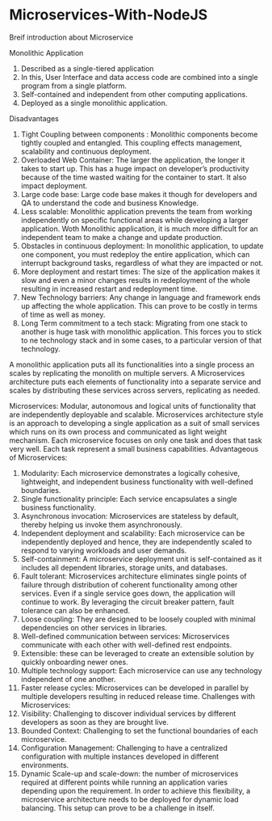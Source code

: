 # Microservices-With-NodeJS

Breif introduction about Microservice

Monolithic Application
1.	Described as a single-tiered application
2.	In this, User Interface and data access code are combined into a single program from a single platform.
3.	Self-contained and independent from other computing applications.
4.	Deployed as a single monolithic application.

Disadvantages 
1.	Tight Coupling between components : Monolithic components become tightly coupled and entangled. This coupling effects management, scalability and continuous deployment. 
2.	Overloaded Web Container:  The larger the application, the longer it takes to start up. This has a huge impact on developer’s productivity because of the time wasted waiting for the container to start. It also impact deployment.
3.	Large code base: Large code base makes it though for developers and QA to understand the code and business Knowledge.
4.	Less scalable: Monolithic application prevents the team from working independently on specific functional areas while developing a larger application. Woth Monolithic application, it is much more difficult for an independent team to make a change and update production.
5.	Obstacles in continuous deployment: In monolithic application, to update one component, you must redeploy the entire application, which can interrupt background tasks, regardless of what they are impacted or not.
6.	More deployment and restart times: The size of the application makes it slow and even a minor changes results in redeployment of the whole resulting in increased restart and redeployment time.
7.	New Technology barriers: Any change in language and framework ends up affecting the whole application. This can prove to be costly in terms of time as well as money.
8.	Long Term commitment to a tech stack: Migrating from one stack to another is huge task with monolithic application. This forces you to stick to ne technology stack and in some cases, to a particular version of that technology.


A monolithic application puts all its functionalities into a single process an scales by replicating the monolith on multiple servers.
A Microservices architecture puts each elements of functionality into a separate service and scales by distributing these services across servers, replicating as needed.

Microservices:  Modular, autonomous and logical units of functionality that are independently deployable and scalable. 
Microservices architecture style is an approach to developing a single application as a suit of small services which runs on its own process and communicated as light weight mechanism.
Each microservice focuses on only one task and does that task very well. Each task represent a small business capabilities.
Advantageous of Microservices: 
1.	Modularity: Each microservice demonstrates a logically cohesive, lightweight, and independent business functionality with well-defined boundaries.
2.	Single functionality principle: Each service encapsulates a single business functionality.
3.	Asynchronous invocation: Microservices are stateless by default, thereby helping us invoke them asynchronously.
4.	Independent deployment and scalability: Each microservice can be independently deployed and hence, they are independently scaled to respond to varying workloads and user demands.
5.	Self-containment: A microservice deployment unit is self-contained as it includes all dependent libraries, storage units, and databases.
6.	Fault tolerant: Microservices architecture eliminates single points of failure through distribution of coherent functionality among other services. Even if a single service goes down, the application will continue to work. By leveraging the circuit breaker pattern, fault tolerance can also be enhanced.
7.	Loose coupling: They are designed to be loosely coupled with minimal dependencies on other services in libraries.
8.	Well-defined communication between services: Microservices communicate with each other with well-defined rest endpoints.
9.	Extensible: these can be leveraged to create an extensible solution by quickly onboarding newer ones.
10.	Multiple technology support: Each microservice can use any technology independent of one another.
11.	Faster release cycles: Microservices can be developed in parallel by multiple developers resulting in reduced release time.
Challenges with Microservices: 
1.	Visibility: Challenging to discover individual services by different developers as soon as they are brought live.
2.	Bounded Context: Challenging to set the functional boundaries of each microservice.
3.	Configuration Management: Challenging to have a centralized configuration with multiple instances developed in different environments.
4.	Dynamic Scale-up and scale-down: the number of microservices required at different points while running an application varies depending upon the requirement. In order to achieve this flexibility, a microservice architecture needs to be deployed for dynamic load balancing. This setup can prove to be a challenge in itself.


 


